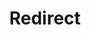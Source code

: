 ﻿---
layout: src/layouts/Redirect.astro
title: Redirect
redirect: /docs/security/octopus-tentacle-communication/custom-certificates-with-octopus-server-and-tentacle
pubDate:  2023-01-01
navSearch: false
navSitemap: false
navMenu: false
---
